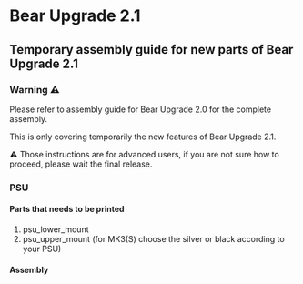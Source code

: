 # Bear Upgrade 2.1

## Temporary assembly guide for new parts of Bear Upgrade 2.1


### Warning :warning:

Please refer to assembly guide for Bear Upgrade 2.0 for the complete assembly.

This is only covering temporarily the new features of Bear Upgrade 2.1.

:warning: Those instructions are for advanced users, if you are not sure how to proceed, please wait the final release.


### PSU

#### Parts that needs to be printed

  1. psu_lower_mount
  1. psu_upper_mount (for MK3(S) choose the silver or black according to your PSU)


#### Assembly

